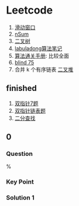 # Leetcode

1. [滑动窗口](https://labuladong.github.io/algo/di-ling-zh-bfe1b/wo-xie-le--f02cd/)
2. [nSum](https://labuladong.github.io/algo/di-ling-zh-bfe1b/yi-ge-fang-894da/)
3. [二叉树](https://labuladong.github.io/algo/di-ling-zh-bfe1b/dong-ge-da-334dd/)
4. [labuladong算法笔记](https://labuladong.github.io/algo/home/)
5. [算法通关手册](https://algo.itcharge.cn/): 比较全面
6. [blind 75](https://leetcode.com/discuss/general-discussion/460599/blind-75-leetcode-questions)
7. 合并 k 个有序链表 [二叉堆](https://labuladong.github.io/algo/di-yi-zhan-da78c/shou-ba-sh-daeca/er-cha-dui-1a386/)

## finished

1. [双指针7题](https://labuladong.github.io/algo/di-ling-zh-bfe1b/shuang-zhi-fa4bd/)
2. [双指针链表题](https://labuladong.github.io/algo/di-yi-zhan-da78c/shou-ba-sh-8f30d/shuang-zhi-0f7cc/)
3. [二分查找](https://labuladong.github.io/algo/di-ling-zh-bfe1b/wo-xie-le--3c789/)

## 0

### Question

%

### Key Point

### Solution 1

```java

```
